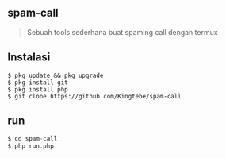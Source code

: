 ## spam-call
> Sebuah tools sederhana buat spaming call dengan termux
## Instalasi
```
$ pkg update && pkg upgrade
$ pkg install git
$ pkg install php
$ git clone https://github.com/Kingtebe/spam-call
```
## run
```php
$ cd spam-call
$ php run.php
```
